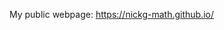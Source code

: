 My public webpage: https://nickg-math.github.io/

<!---
NickG-Math/NickG-Math is a ✨ special ✨ repository because its `README.md` (this file) appears on your GitHub profile.
You can click the Preview link to take a look at your changes.
--->
